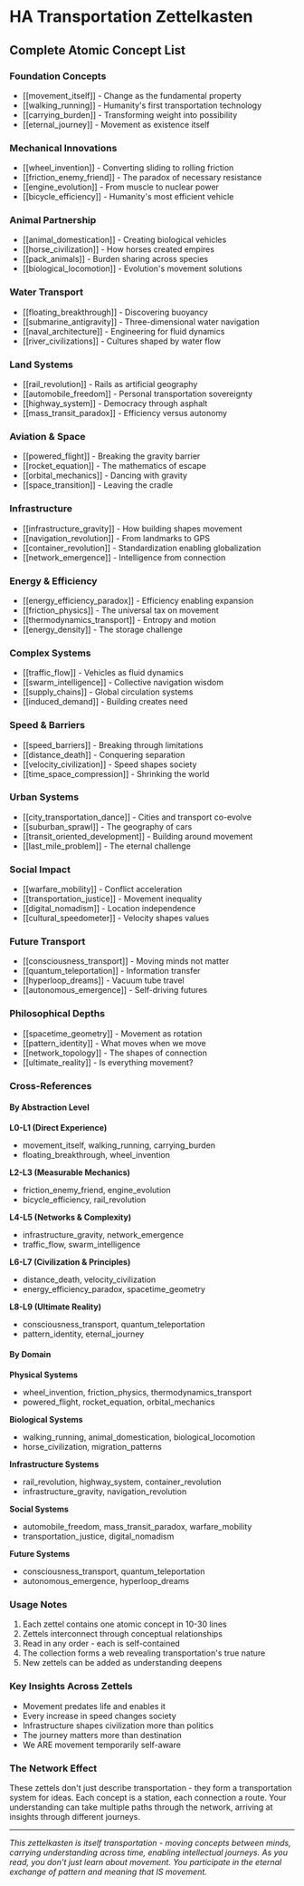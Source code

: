 # HA Transportation Zettelkasten
## Complete Atomic Concept List

### Foundation Concepts
- [[movement_itself]] - Change as the fundamental property
- [[walking_running]] - Humanity's first transportation technology
- [[carrying_burden]] - Transforming weight into possibility
- [[eternal_journey]] - Movement as existence itself

### Mechanical Innovations
- [[wheel_invention]] - Converting sliding to rolling friction
- [[friction_enemy_friend]] - The paradox of necessary resistance
- [[engine_evolution]] - From muscle to nuclear power
- [[bicycle_efficiency]] - Humanity's most efficient vehicle

### Animal Partnership
- [[animal_domestication]] - Creating biological vehicles
- [[horse_civilization]] - How horses created empires
- [[pack_animals]] - Burden sharing across species
- [[biological_locomotion]] - Evolution's movement solutions

### Water Transport
- [[floating_breakthrough]] - Discovering buoyancy
- [[submarine_antigravity]] - Three-dimensional water navigation
- [[naval_architecture]] - Engineering for fluid dynamics
- [[river_civilizations]] - Cultures shaped by water flow

### Land Systems
- [[rail_revolution]] - Rails as artificial geography
- [[automobile_freedom]] - Personal transportation sovereignty
- [[highway_system]] - Democracy through asphalt
- [[mass_transit_paradox]] - Efficiency versus autonomy

### Aviation & Space
- [[powered_flight]] - Breaking the gravity barrier
- [[rocket_equation]] - The mathematics of escape
- [[orbital_mechanics]] - Dancing with gravity
- [[space_transition]] - Leaving the cradle

### Infrastructure
- [[infrastructure_gravity]] - How building shapes movement
- [[navigation_revolution]] - From landmarks to GPS
- [[container_revolution]] - Standardization enabling globalization
- [[network_emergence]] - Intelligence from connection

### Energy & Efficiency
- [[energy_efficiency_paradox]] - Efficiency enabling expansion
- [[friction_physics]] - The universal tax on movement
- [[thermodynamics_transport]] - Entropy and motion
- [[energy_density]] - The storage challenge

### Complex Systems
- [[traffic_flow]] - Vehicles as fluid dynamics
- [[swarm_intelligence]] - Collective navigation wisdom
- [[supply_chains]] - Global circulation systems
- [[induced_demand]] - Building creates need

### Speed & Barriers
- [[speed_barriers]] - Breaking through limitations
- [[distance_death]] - Conquering separation
- [[velocity_civilization]] - Speed shapes society
- [[time_space_compression]] - Shrinking the world

### Urban Systems
- [[city_transportation_dance]] - Cities and transport co-evolve
- [[suburban_sprawl]] - The geography of cars
- [[transit_oriented_development]] - Building around movement
- [[last_mile_problem]] - The eternal challenge

### Social Impact
- [[warfare_mobility]] - Conflict acceleration
- [[transportation_justice]] - Movement inequality
- [[digital_nomadism]] - Location independence
- [[cultural_speedometer]] - Velocity shapes values

### Future Transport
- [[consciousness_transport]] - Moving minds not matter
- [[quantum_teleportation]] - Information transfer
- [[hyperloop_dreams]] - Vacuum tube travel
- [[autonomous_emergence]] - Self-driving futures

### Philosophical Depths
- [[spacetime_geometry]] - Movement as rotation
- [[pattern_identity]] - What moves when we move
- [[network_topology]] - The shapes of connection
- [[ultimate_reality]] - Is everything movement?

### Cross-References

#### By Abstraction Level
**L0-L1 (Direct Experience)**
- movement_itself, walking_running, carrying_burden
- floating_breakthrough, wheel_invention

**L2-L3 (Measurable Mechanics)**
- friction_enemy_friend, engine_evolution
- bicycle_efficiency, rail_revolution

**L4-L5 (Networks & Complexity)**
- infrastructure_gravity, network_emergence
- traffic_flow, swarm_intelligence

**L6-L7 (Civilization & Principles)**
- distance_death, velocity_civilization
- energy_efficiency_paradox, spacetime_geometry

**L8-L9 (Ultimate Reality)**
- consciousness_transport, quantum_teleportation
- pattern_identity, eternal_journey

#### By Domain
**Physical Systems**
- wheel_invention, friction_physics, thermodynamics_transport
- powered_flight, rocket_equation, orbital_mechanics

**Biological Systems**
- walking_running, animal_domestication, biological_locomotion
- horse_civilization, migration_patterns

**Infrastructure Systems**
- rail_revolution, highway_system, container_revolution
- infrastructure_gravity, navigation_revolution

**Social Systems**
- automobile_freedom, mass_transit_paradox, warfare_mobility
- transportation_justice, digital_nomadism

**Future Systems**
- consciousness_transport, quantum_teleportation
- autonomous_emergence, hyperloop_dreams

### Usage Notes

1. Each zettel contains one atomic concept in 10-30 lines
2. Zettels interconnect through conceptual relationships
3. Read in any order - each is self-contained
4. The collection forms a web revealing transportation's true nature
5. New zettels can be added as understanding deepens

### Key Insights Across Zettels

- Movement predates life and enables it
- Every increase in speed changes society
- Infrastructure shapes civilization more than politics
- The journey matters more than destination
- We ARE movement temporarily self-aware

### The Network Effect

These zettels don't just describe transportation - they form a transportation system for ideas. Each concept is a station, each connection a route. Your understanding can take multiple paths through the network, arriving at insights through different journeys.

---

*This zettelkasten is itself transportation - moving concepts between minds, carrying understanding across time, enabling intellectual journeys. As you read, you don't just learn about movement. You participate in the eternal exchange of pattern and meaning that IS movement.*